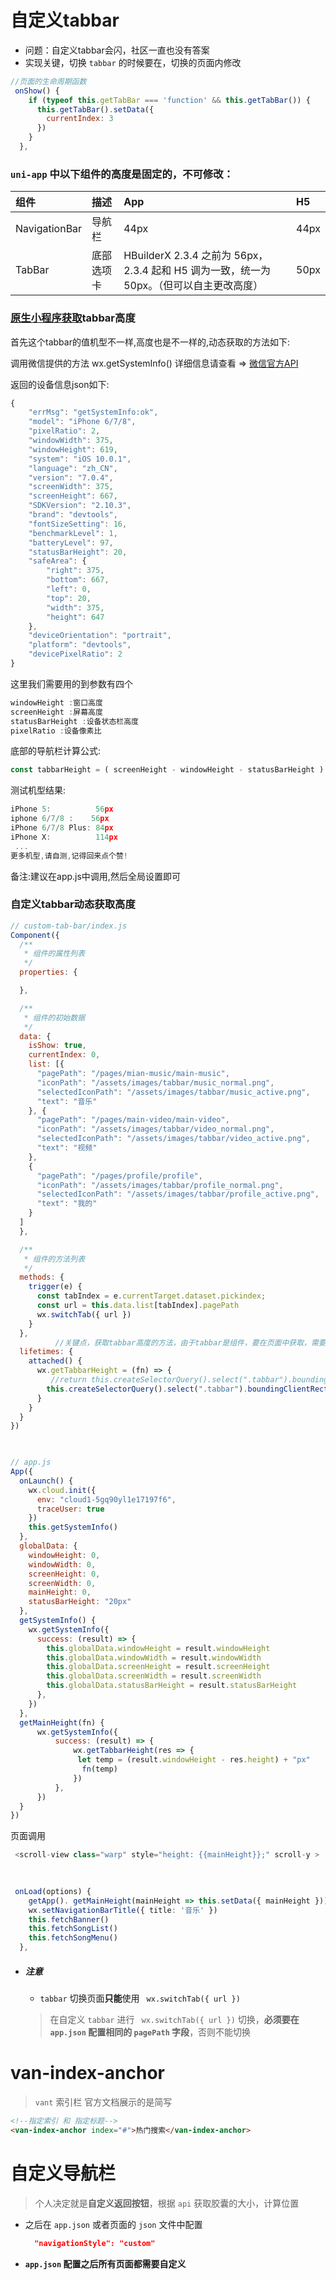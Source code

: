

# 自定义tabbar

- 问题：自定义tabbar会闪，社区一直也没有答案
- 实现关键，切换 `tabbar` 的时候要在，切换的页面内修改

~~~js
//页面的生命周期函数
 onShow() {
    if (typeof this.getTabBar === 'function' && this.getTabBar()) {
      this.getTabBar().setData({
        currentIndex: 3
      })
    }
  },
~~~









### `uni-app` 中以下组件的高度是固定的，不可修改：

| 组件          | 描述       | App                                                          | H5   |
| :------------ | :--------- | :----------------------------------------------------------- | :--- |
| NavigationBar | 导航栏     | 44px                                                         | 44px |
| TabBar        | 底部选项卡 | HBuilderX 2.3.4 之前为 56px，2.3.4 起和 H5 调为一致，统一为 50px。（但可以自主更改高度） | 50px |



### [原生小程序获取](https://developers.weixin.qq.com/community/develop/doc/0002a04267c9108d49a7bca8f5b000)tabbar高度

首先这个tabbar的值机型不一样,高度也是不一样的,动态获取的方法如下:

调用微信提供的方法 wx.getSystemInfo() 详细信息请查看 => [微信官方API](https://developers.weixin.qq.com/miniprogram/dev/api/base/system/system-info/wx.getSystemInfo.html)

返回的设备信息json如下:

```js
{
	"errMsg": "getSystemInfo:ok",
	"model": "iPhone 6/7/8",
	"pixelRatio": 2,
	"windowWidth": 375,
	"windowHeight": 619,
	"system": "iOS 10.0.1",
	"language": "zh_CN",
	"version": "7.0.4",
	"screenWidth": 375,
	"screenHeight": 667,
	"SDKVersion": "2.10.3",
	"brand": "devtools",
	"fontSizeSetting": 16,
	"benchmarkLevel": 1,
	"batteryLevel": 97,
	"statusBarHeight": 20,
	"safeArea": {
		"right": 375,
		"bottom": 667,
		"left": 0,
		"top": 20,
		"width": 375,
		"height": 647
	},
	"deviceOrientation": "portrait",
	"platform": "devtools",
	"devicePixelRatio": 2
}﻿
```

这里我们需要用的到参数有四个

```js
windowHeight :窗口高度
screenHeight :屏幕高度 
statusBarHeight :设备状态栏高度 
pixelRatio :设备像素比
```

底部的导航栏计算公式:

```typescript
const tabbarHeight = ( screenHeight - windowHeight - statusBarHeight ) * pixelRatio
```

测试机型结果: 

```js
iPhone 5:          56px
iphone 6/7/8 :    56px
iPhone 6/7/8 Plus: 84px
iPhone X:          114px
 ...
更多机型,请自测,记得回来点个赞!
```

备注:建议在app.js中调用,然后全局设置即可



### 自定义tabbar动态获取高度

~~~js
// custom-tab-bar/index.js
Component({
  /**
   * 组件的属性列表
   */
  properties: {

  },

  /**
   * 组件的初始数据
   */
  data: {
    isShow: true,
    currentIndex: 0,
    list: [{
      "pagePath": "/pages/mian-music/main-music",
      "iconPath": "/assets/images/tabbar/music_normal.png",
      "selectedIconPath": "/assets/images/tabbar/music_active.png",
      "text": "音乐"
    }, {
      "pagePath": "/pages/main-video/main-video",
      "iconPath": "/assets/images/tabbar/video_normal.png",
      "selectedIconPath": "/assets/images/tabbar/video_active.png",
      "text": "视频"
    },
    {
      "pagePath": "/pages/profile/profile",
      "iconPath": "/assets/images/tabbar/profile_normal.png",
      "selectedIconPath": "/assets/images/tabbar/profile_active.png",
      "text": "我的"
    }
  ]
  },

  /**
   * 组件的方法列表
   */
  methods: {
    trigger(e) {
      const tabIndex = e.currentTarget.dataset.pickindex;
      const url = this.data.list[tabIndex].pagePath
      wx.switchTab({ url })
    }
  },
          //关键点，获取tabbar高度的方法，由于tabbar是组件，要在页面中获取，需要放到监听页面声明周期函数中，不然在手动跳转页面的时候会报错
  lifetimes: {
    attached() {
      wx.getTabbarHeight = (fn) => {
         //return this.createSelectorQuery().select(".tabbar").boundingClientRect(res => console.log(res)).exec()
        this.createSelectorQuery().select(".tabbar").boundingClientRect(fn).exec()
      }
    }
  }
})

    
~~~







~~~js
// app.js
App({
  onLaunch() {
    wx.cloud.init({
      env: "cloud1-5gq90yl1e17197f6",
      traceUser: true
    })
    this.getSystemInfo()
  },
  globalData: {
    windowHeight: 0,
    windowWidth: 0,
    screenHeight: 0,
    screenWidth: 0,
    mainHeight: 0, 
    statusBarHeight: "20px"
  },
  getSystemInfo() {
    wx.getSystemInfo({
      success: (result) => {
        this.globalData.windowHeight = result.windowHeight
        this.globalData.windowWidth = result.windowWidth
        this.globalData.screenHeight = result.screenHeight
        this.globalData.screenWidth = result.screenWidth
        this.globalData.statusBarHeight = result.statusBarHeight
      },
    })
  },
  getMainHeight(fn) {
      wx.getSystemInfo({
          success: (result) => {
              wx.getTabbarHeight(res => {
               let temp = (result.windowHeight - res.height) + "px"
                fn(temp) 
              })
          },
      })
  }
})

~~~







页面调用

~~~typescript
 <scroll-view class="warp" style="height: {{mainHeight}};" scroll-y >
 

 
 onLoad(options) {
    getApp(). getMainHeight(mainHeight => this.setData({ mainHeight }))
    wx.setNavigationBarTitle({ title: '音乐' })
    this.fetchBanner()
    this.fetchSongList()
    this.fetchSongMenu()
  },
~~~





- ##### 注意

  - `tabbar` 切换页面**只能**使用  ` wx.switchTab({ url })` 

  > 在自定义 `tabbar` 进行 ` wx.switchTab({ url })` 切换，**必须要在 `app.json` 配置相同的 `pagePath` 字段**，否则不能切换



# van-index-anchor

> `vant` 索引栏 官方文档展示的是简写

```html
<!--指定索引 和 指定标题-->
<van-index-anchor index="#">热门搜索</van-index-anchor>
```



# 自定义导航栏

> 个人决定就是**自定义返回按钮**，根据 `api` 获取胶囊的大小，计算位置

- 之后在 `app.json` 或者页面的 `json` 文件中配置

  ~~~json
    "navigationStyle": "custom"
  ~~~

- **`app.json` 配置之后所有页面都需要自定义**



